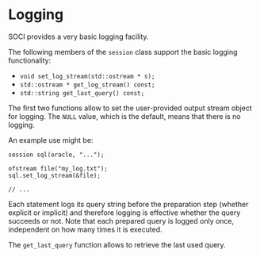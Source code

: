 # Logging

SOCI provides a very basic logging facility.

The following members of the `session` class support the basic logging functionality:

* `void set_log_stream(std::ostream * s);`
* `std::ostream * get_log_stream() const;`
* `std::string get_last_query() const;`

The first two functions allow to set the user-provided output stream object for logging.
The `NULL` value, which is the default, means that there is no logging.

An example use might be:

    session sql(oracle, "...");

    ofstream file("my_log.txt");
    sql.set_log_stream(&file);

    // ...

Each statement logs its query string before the preparation step (whether explicit or implicit) and therefore logging is effective whether the query succeeds or not.
Note that each prepared query is logged only once, independent on how many times it is executed.

The `get_last_query` function allows to retrieve the last used query.